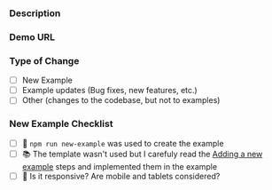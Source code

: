 ### Description

<!--
  ✍️ Write a short summary of your work. Screenshots and videos are welcome!
-->

### Demo URL

<!--
  Provide a URL to a live deployment where we can test your PR. If a demo isn't possible feel free to omit this section.
-->

### Type of Change

- [ ] New Example
- [ ] Example updates (Bug fixes, new features, etc.)
- [ ] Other (changes to the codebase, but not to examples)

### New Example Checklist

- [ ] 🛫 `npm run new-example` was used to create the example
- [ ] 📚 The template wasn't used but I carefuly read the [Adding a new example](https://github.com/octotask/examples#adding-a-new-example) steps and implemented them in the example
- [ ] 📱 Is it responsive? Are mobile and tablets considered?
